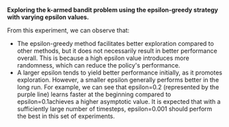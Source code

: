 **Exploring the k-armed bandit problem using the epsilon-greedy strategy with varying epsilon values.**

From this experiment, we can observe that:
- The epsilon-greedy method facilitates better exploration compared to other methods, but it does not necessarily result in better performance overall. This is because a high epsilon value introduces more randomness, which can reduce the policy's performance.
- A larger epsilon tends to yield better performance initially, as it promotes exploration. However, a smaller epsilon generally performs better in the long run. For example, we can see that epsilon=0.2 (represented by the purple line) learns faster at the beginning compared to epsilon=0.1achieves a higher asymptotic value. It is expected that with a sufficiently large number of timesteps, epsilon=0.001 should perform the best in this set of experiments.